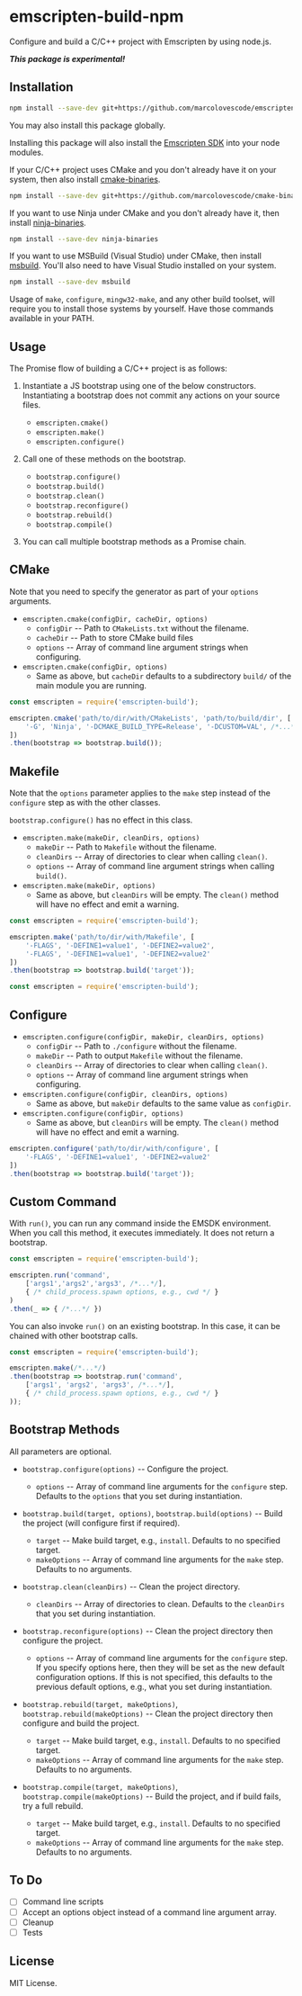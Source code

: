 # emscripten-build-npm

Configure and build a C/C++ project with Emscripten by using node.js.

***This package is experimental!***

## Installation

```sh
npm install --save-dev git+https://github.com/marcolovescode/emscripten-build-npm.git
```

You may also install this package globally.

Installing this package will also install the [Emscripten SDK](https://github.com/marcolovescode/emsdk-npm)
into your node modules.

If your C/C++ project uses CMake and you don't already have it on your system,
then also install [cmake-binaries](https://github.com/marcolovescode/cmake-binaries).

```sh
npm install --save-dev git+https://github.com/marcolovescode/cmake-binaries.git
```

If you want to use Ninja under CMake and you don't already have it, then install
[ninja-binaries](https://github.com/Banno/ninja-binaries).

```sh
npm install --save-dev ninja-binaries
```

If you want to use MSBuild (Visual Studio) under CMake, then install
[msbuild](https://github.com/jhaker/nodejs-msbuild). You'll also need to have Visual Studio installed on your system.

```sh
npm install --save-dev msbuild
```

Usage of `make`, `configure`, `mingw32-make`, and any other build toolset, will
require you to install those systems by yourself. Have those commands available
in your PATH.

## Usage

The Promise flow of building a C/C++ project is as follows:

1. Instantiate a JS bootstrap using one of the below constructors. Instantiating a bootstrap does not commit any actions on your source files.

    * `emscripten.cmake()`
    * `emscripten.make()`
    * `emscripten.configure()`

2. Call one of these methods on the bootstrap.
    
    * `bootstrap.configure()`
    * `bootstrap.build()`
    * `bootstrap.clean()`
    * `bootstrap.reconfigure()`
    * `bootstrap.rebuild()`
    * `bootstrap.compile()`

3. You can call multiple bootstrap methods as a Promise chain.

## CMake

Note that you need to specify the generator as part of your `options` arguments.

* `emscripten.cmake(configDir, cacheDir, options)`
    * `configDir` -- Path to `CMakeLists.txt` without the filename.
    * `cacheDir` -- Path to store CMake build files
    * `options` -- Array of command line argument strings when configuring.
* `emscripten.cmake(configDir, options)`
    * Same as above, but `cacheDir` defaults to a subdirectory `build/` of the main module you are running.

```js
const emscripten = require('emscripten-build');

emscripten.cmake('path/to/dir/with/CMakeLists', 'path/to/build/dir', [
    '-G', 'Ninja', '-DCMAKE_BUILD_TYPE=Release', '-DCUSTOM=VAL', /*...*/
])
.then(bootstrap => bootstrap.build());
```

## Makefile

Note that the `options` parameter applies to the `make` step instead of the `configure` step as with the other classes.

`bootstrap.configure()` has no effect in this class.

* `emscripten.make(makeDir, cleanDirs, options)`
    * `makeDir` -- Path to `Makefile` without the filename.
    * `cleanDirs` -- Array of directories to clear when calling `clean()`.
    * `options` -- Array of command line argument strings when calling `build()`.
* `emscripten.make(makeDir, options)`
    * Same as above, but `cleanDirs` will be empty. The `clean()` method will have no effect and emit a warning.

```js
const emscripten = require('emscripten-build');

emscripten.make('path/to/dir/with/Makefile', [
    '-FLAGS', '-DEFINE1=value1', '-DEFINE2=value2',
    '-FLAGS', '-DEFINE1=value1', '-DEFINE2=value2'
])
.then(bootstrap => bootstrap.build('target'));
```

```js
const emscripten = require('emscripten-build');
```

## Configure

* `emscripten.configure(configDir, makeDir, cleanDirs, options)`
    * `configDir` -- Path to `./configure` without the filename.
    * `makeDir` -- Path to output `Makefile` without the filename.
    * `cleanDirs` -- Array of directories to clear when calling `clean()`.
    * `options` -- Array of command line argument strings when configuring.
* `emscripten.configure(configDir, cleanDirs, options)`
    * Same as above, but `makeDir` defaults to the same value as `configDir`.
* `emscripten.configure(configDir, options)`
    * Same as above, but `cleanDirs` will be empty. The `clean()` method will have no effect and emit a warning.

```js
emscripten.configure('path/to/dir/with/configure', [
    '-FLAGS', '-DEFINE1=value1', '-DEFINE2=value2'
])
.then(bootstrap => bootstrap.build('target'));
```

## Custom Command

With `run()`, you can run any command inside the EMSDK environment. When you call this
method, it executes immediately. It does not return a bootstrap.

```js
const emscripten = require('emscripten-build');

emscripten.run('command',
    ['args1','args2','args3', /*...*/],
    { /* child_process.spawn options, e.g., cwd */ }
)
.then(_ => { /*...*/ })
```

You can also invoke `run()` on an existing bootstrap. In this case, it can be chained
with other bootstrap calls.

```js
const emscripten = require('emscripten-build');

emscripten.make(/*...*/)
.then(bootstrap => bootstrap.run('command', 
    ['args1', 'args2', 'args3', /*...*/],
    { /* child_process.spawn options, e.g., cwd */ }
));
```

## Bootstrap Methods

All parameters are optional.

* `bootstrap.configure(options)` -- Configure the project.
    * `options` -- Array of command line arguments for the `configure` step. Defaults to the `options` that you set during instantiation.

* `bootstrap.build(target, options)`, `bootstrap.build(options)` -- Build the project (will configure first if required). 
    * `target` -- Make build target, e.g., `install`. Defaults to no specified target.
    * `makeOptions` -- Array of command line arguments for the `make` step. Defaults to no arguments.

* `bootstrap.clean(cleanDirs)` -- Clean the project directory.
    * `cleanDirs` -- Array of directories to clean. Defaults to the `cleanDirs` that you set during instantiation.

* `bootstrap.reconfigure(options)` -- Clean the project directory then configure the project.
    * `options` -- Array of command line arguments for the `configure` step. If you specify options here, then they will be set as the new default configuration options. If this is not specified, this defaults to the previous default options, e.g., what you set during instantiation.

* `bootstrap.rebuild(target, makeOptions)`, `bootstrap.rebuild(makeOptions)` -- Clean the project directory then configure and build the project.
    * `target` -- Make build target, e.g., `install`. Defaults to no specified target.
    * `makeOptions` -- Array of command line arguments for the `make` step. Defaults to no arguments.

* `bootstrap.compile(target, makeOptions)`, `bootstrap.compile(makeOptions)` -- Build the project, and if build fails, try a full rebuild.
    * `target` -- Make build target, e.g., `install`. Defaults to no specified target.
    * `makeOptions` -- Array of command line arguments for the `make` step. Defaults to no arguments.

## To Do

* [ ] Command line scripts
* [ ] Accept an options object instead of a command line argument array.
* [ ] Cleanup
* [ ] Tests

## License

MIT License.
